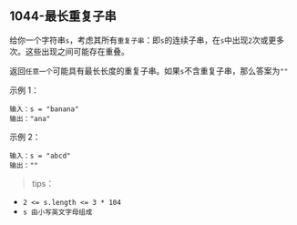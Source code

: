 ## 1044-最长重复子串
给你一个字符串`s`，考虑其所有`重复子串`：即`s`的连续子串，在`s`中出现`2`次或更多次。这些出现之间可能存在重叠。

返回`任意一个`可能具有最长长度的重复子串。如果`s`不含重复子串，那么答案为`""`

示例 1：
```
输入：s = "banana"
输出："ana"
```
示例 2：
```
输入：s = "abcd"
输出：""
```

>tips：
+ `2 <= s.length <= 3 * 104`
+ `s 由小写英文字母组成`
